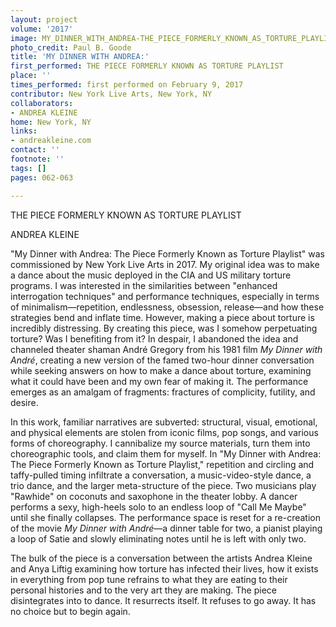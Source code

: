 ```yaml
---
layout: project
volume: '2017'
image: MY_DINNER_WITH_ANDREA-THE_PIECE_FORMERLY_KNOWN_AS_TORTURE_PLAYLIST.tiff_edited_edited.jpg
photo_credit: Paul B. Goode
title: 'MY DINNER WITH ANDREA:'
first_performed: THE PIECE FORMERLY KNOWN AS TORTURE PLAYLIST
place: ''
times_performed: first performed on February 9, 2017
contributor: New York Live Arts, New York, NY
collaborators:
- ANDREA KLEINE
home: New York, NY
links:
- andreakleine.com
contact: ''
footnote: ''
tags: []
pages: 062-063

---
```


 
THE PIECE FORMERLY KNOWN AS TORTURE PLAYLIST

ANDREA KLEINE

"My Dinner with Andrea: The Piece Formerly Known as Torture Playlist" was commissioned by New York Live Arts in 2017. My original idea was to make a dance about the music deployed in the CIA and US military torture programs. I was interested in the similarities between "enhanced interrogation techniques" and performance techniques, especially in terms of minimalism—repetition, endlessness, obsession, release—and how these strategies bend and inflate time. However, making a piece about torture is incredibly distressing. By creating this piece, was I somehow perpetuating torture? Was I benefiting from it? In despair, I abandoned the idea and channeled theater shaman Andr&eacute; Gregory from his 1981 film _My Dinner with Andr&eacute;_, creating a new version of the famed two-hour dinner conversation while seeking answers on how to make a dance about torture, examining what it could have been and my own fear of making it. The performance emerges as an amalgam of fragments: fractures of complicity, futility, and desire.

In this work, familiar narratives are subverted: structural, visual, emotional, and physical elements are stolen from iconic films, pop songs, and various forms of choreography. I cannibalize my source materials, turn them into choreographic tools, and claim them for myself. In "My Dinner with Andrea: The Piece Formerly Known as Torture Playlist," repetition and circling and taffy-pulled timing infiltrate a conversation, a music-video-style dance, a trio dance, and the larger meta-structure of the piece. Two musicians play "Rawhide" on coconuts and saxophone in the theater lobby. A dancer performs a sexy, high-heels solo to an endless loop of "Call Me Maybe" until she finally collapses. The performance space is reset for a re-creation of the movie _My Dinner with Andr&eacute;_—a dinner table for two, a pianist playing a loop of Satie and slowly eliminating notes until he is left with only two.

The bulk of the piece is a conversation between the artists Andrea Kleine and Anya Liftig examining how torture has infected their lives, how it exists in everything from pop tune refrains to what they are eating to their personal histories and to the very art they are making. The piece disintegrates into to dance. It resurrects itself. It refuses to go away. It has no choice but to begin again.
